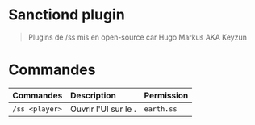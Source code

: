 Sanctiond plugin
============
> Plugins de /ss mis en open-source car Hugo Markus AKA Keyzun

Commandes
============

| Commandes                       | Description                                                  | Permission                                                                                                      |
|---------------------------------|:-------------------------------------------------------------|-----------------------------------------------------------------------------------------------------------------|
| `/ss <player>`                  | Ouvrir l'UI sur le <player>.                                 | `earth.ss`
